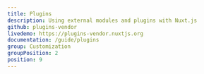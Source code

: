 ```yaml
---
title: Plugins
description: Using external modules and plugins with Nuxt.js
github: plugins-vendor
livedemo: https://plugins-vendor.nuxtjs.org
documentation: /guide/plugins
group: Customization
groupPosition: 2
position: 9
---
```

